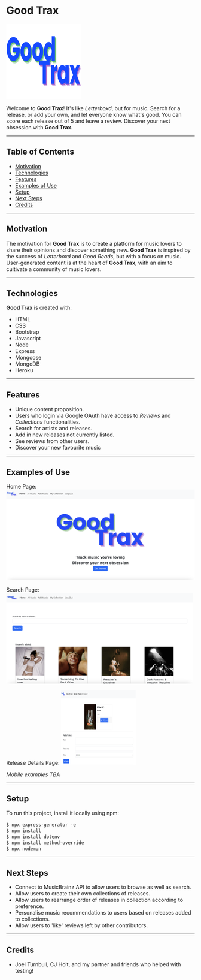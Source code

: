# Good Trax

<img src="https://raw.githubusercontent.com/laurengcoding/good-trax/a9072da726fe1ee9d340bac39224af8d87930b07/public/images/good-trax-logo-nav.svg" alt="Good Trax Logo" width="200" height="200">

Welcome to **Good Trax**! It's like *Letterboxd*, but for music. Search for a release, or add your own, and let everyone know what's good. You can score each release out of 5 and leave a review. Discover your next obsession with **Good Trax**.

---

## Table of Contents
* [Motivation](#motivation)
* [Technologies](#technologies)
* [Features](#features)
* [Examples of Use](#examples-of-use)
* [Setup](#setup)
* [Next Steps](#next-steps)
* [Credits](#credits)

---

## Motivation
The motivation for **Good Trax** is to create a platform for music lovers to share their opinions and discover something new. **Good Trax** is inspired by the success of *Letterboxd* and *Good Reads*, but with a focus on music. User-generated content is at the heart of **Good Trax**, with an aim to cultivate a community of music lovers.

---

## Technologies
**Good Trax** is created with:
* HTML
* CSS
* Bootstrap
* Javascript
* Node
* Express
* Mongoose
* MongoDB
* Heroku

---

## Features
* Unique content proposition.
* Users who login via Google OAuth have access to *Reviews* and *Collections* functionalities.
* Search for artists and releases.
* Add in new releases not currently listed.
* See reviews from other users.
* Discover your new favourite music

---

## Examples of Use
Home Page:
<img src="https://github.com/laurengcoding/good-trax/blob/main/public/images/gt-landing-page.png?raw=true" alt="Good Trax Home Page">

Search Page:
<img src="https://github.com/laurengcoding/good-trax/blob/main/public/images/search-page.png?raw=true" alt="Search Page" width="500" height="auto">

Release Details Page:
<img src="https://github.com/laurengcoding/good-trax/blob/main/public/images/release-details-page.png?raw=true" alt="Release Details Page" width="200" height="200">

*Mobile examples TBA*

---

## Setup
To run this project, install it locally using npm:
```
$ npx express-generator -e
$ npm install
$ npm install dotenv
$ npm install method-override
$ npx nodemon
```

---

## Next Steps
* Connect to MusicBrainz API to allow users to browse as well as search.
* Allow users to create their own collections of releases.
* Allow users to rearrange order of releases in collection according to preference.
* Personalise music recommendations to users based on releases added to collections.
* Allow users to 'like' reviews left by other contributors.

---

## Credits
* Joel Turnbull, CJ Holt, and my partner and friends who helped with testing!
